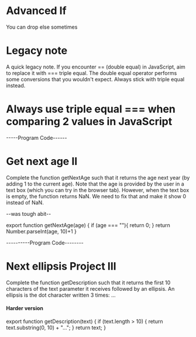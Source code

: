 
# Advanced If

You can drop else sometimes

# Legacy note
A quick legacy note. If you encounter == (double equal) in JavaScript, aim to replace it with === triple equal.
The double equal operator performs some conversions that you wouldn't expect. Always stick with triple equal instead.

# Always use triple equal === when comparing 2 values in JavaScript

-----Program Code------

# Get next age II

Complete the function getNextAge such that it returns the age next year (by adding 1 to the current age).
Note that the age is provided by the user in a text box (which you can try in the browser tab).
However, when the text box is empty, the function returns NaN. We need to fix that and make it show 0 instead of NaN.

--was tough abit--

export function getNextAge(age) {
if (age === ""){
    return 0;
}
return Number.parseInt(age, 10)+1
}

----------Program Code--------

# Next ellipsis Project III
Complete the function getDescription such that it returns the first 10 characters of the text parameter it receives followed by an ellipsis. An ellipsis is the dot character written 3 times: ...

#### Harder version

export function getDescription(text) {
    if (text.length > 10) {
        return text.substring(0, 10) + "...";
    }
    return text;
}

